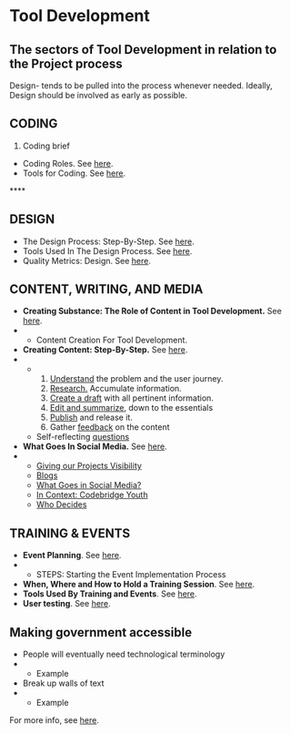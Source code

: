 # Tool Development

## The sectors of Tool Development in relation to the Project process

Design- tends to be pulled into the process whenever needed. Ideally, Design should be involved as early as possible. 

## CODING

1. Coding brief

* Coding Roles. See [here](coding-roles.md).
* Tools for Coding. See [here](the-lego-collection-tools-for-coding.md).

\*\*\*\*



## DESIGN

* The Design Process: Step-By-Step. See [here](the-design-process-paint-by-numbers.md).
* Tools Used In The Design Process. See [here](the-pencil-case-tools-used-in-design.md).
* Quality Metrics: Design. See [here](metrics-used-to-judge-design-quality.md).



## CONTENT, WRITING, AND MEDIA

* **Creating Substance: The Role of Content in Tool Development.** See[ here](creating-substance-content-in-tool-development.md). 
* * Content Creation For Tool Development.
* **Creating Content: Step-By-Step.** See [here](whats-in-the-bag-packing-content-with-a-destination-in-mind.md). 
* * 1. [Understand](whats-in-the-bag-packing-content-with-a-destination-in-mind.md#1-understand-the-problem-and-the-user-journey) the problem and the user journey. 
    2. [Research.](whats-in-the-bag-packing-content-with-a-destination-in-mind.md#2-research-accumulate-information) Accumulate information. 
    3. [Create a draft](whats-in-the-bag-packing-content-with-a-destination-in-mind.md#3-create-a-draft-with-all-pertinent-information) with all pertinent information.
    4. [Edit and summarize](whats-in-the-bag-packing-content-with-a-destination-in-mind.md#4-edit-and-summarize-down-to-the-essentials), down to the essentials
    5. [Publish](whats-in-the-bag-packing-content-with-a-destination-in-mind.md#5-publish-and-release-it) and release it. 
    6. Gather [feedback](whats-in-the-bag-packing-content-with-a-destination-in-mind.md#6-gather-feedback-on-the-content) on the content
  * Self-reflecting [questions](whats-in-the-bag-packing-content-with-a-destination-in-mind.md#self-reflect)
* **What Goes In Social Media.** See [here](he-said-she-said-what-goes-in-social-media.md).
* * [Giving our Projects Visibility](he-said-she-said-what-goes-in-social-media.md#giving-our-projects-visibility)
  * [Blogs](he-said-she-said-what-goes-in-social-media.md#blogs)
  * [What Goes in Social Media?](he-said-she-said-what-goes-in-social-media.md#what-goes-on-social-media)
  * [In Context: Codebridge Youth](he-said-she-said-what-goes-in-social-media.md#in-context-codebridge-youth)
  * [Who Decides](he-said-she-said-what-goes-in-social-media.md#who-decides)

## TRAINING & EVENTS

* **Event Planning**. See [here](the-art-of-war-an-event-planners-guide.md).
* * STEPS: Starting the Event Implementation Process
* **When, Where and How to Hold a Training Session**. See [here](when-where-and-how-to-hold-a-training-session.md).
* **Tools Used By Training and Events**. See [here](membership-cards-from-crossfit-to-starbucks-tools-used-by-training-and-events.md).
* **User testing**. See [here](user-testing.md). 

## Making government accessible

* People will eventually need technological terminology
* * Example
* Break up walls of text
* * Example

For more info, see [here](making-government-accessible.md).






